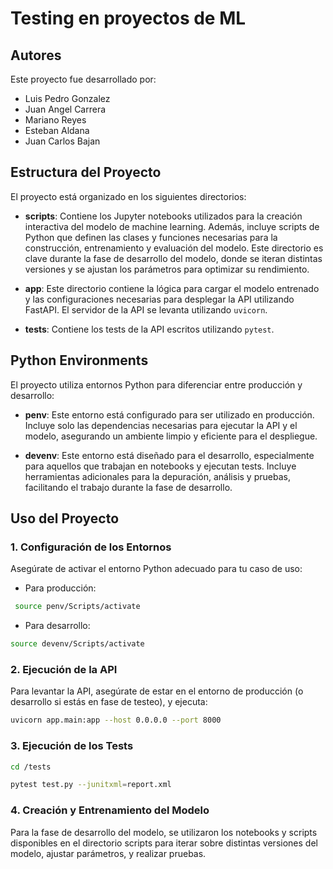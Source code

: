 # Testing en proyectos de ML

## Autores

Este proyecto fue desarrollado por:

- Luis Pedro Gonzalez
- Juan Angel Carrera
- Mariano Reyes
- Esteban Aldana
- Juan Carlos Bajan


## Estructura del Proyecto

El proyecto está organizado en los siguientes directorios:

- **scripts**: Contiene los Jupyter notebooks utilizados para la creación interactiva del modelo de machine learning. Además, incluye scripts de Python que definen las clases y funciones necesarias para la construcción, entrenamiento y evaluación del modelo. Este directorio es clave durante la fase de desarrollo del modelo, donde se iteran distintas versiones y se ajustan los parámetros para optimizar su rendimiento.

- **app**: Este directorio contiene la lógica para cargar el modelo entrenado y las configuraciones necesarias para desplegar la API utilizando FastAPI. El servidor de la API se levanta utilizando `uvicorn`. 
- **tests**: Contiene los tests de la API escritos utilizando `pytest`.
## Python Environments

El proyecto utiliza entornos Python para diferenciar entre producción y desarrollo:

- **penv**: Este entorno está configurado para ser utilizado en producción. Incluye solo las dependencias necesarias para ejecutar la API y el modelo, asegurando un ambiente limpio y eficiente para el despliegue.

- **devenv**: Este entorno está diseñado para el desarrollo, especialmente para aquellos que trabajan en notebooks y ejecutan tests. Incluye herramientas adicionales para la depuración, análisis y pruebas, facilitando el trabajo durante la fase de desarrollo.


## Uso del Proyecto

### 1. Configuración de los Entornos

Asegúrate de activar el entorno Python adecuado para tu caso de uso:

- Para producción: 
 ```bash
  source penv/Scripts/activate
 ```
- Para desarrollo: 
 ```bash
 source devenv/Scripts/activate
 ```


### 2. Ejecución de la API
Para levantar la API, asegúrate de estar en el entorno de producción (o desarrollo si estás en fase de testeo), y ejecuta:

```bash
uvicorn app.main:app --host 0.0.0.0 --port 8000
```


### 3. Ejecución de los Tests

```bash
cd /tests
```

```bash
pytest test.py --junitxml=report.xml
```

### 4. Creación y Entrenamiento del Modelo
Para la fase de desarrollo del modelo, se utilizaron los notebooks y scripts disponibles en el directorio scripts para iterar sobre distintas versiones del modelo, ajustar parámetros, y realizar pruebas. 